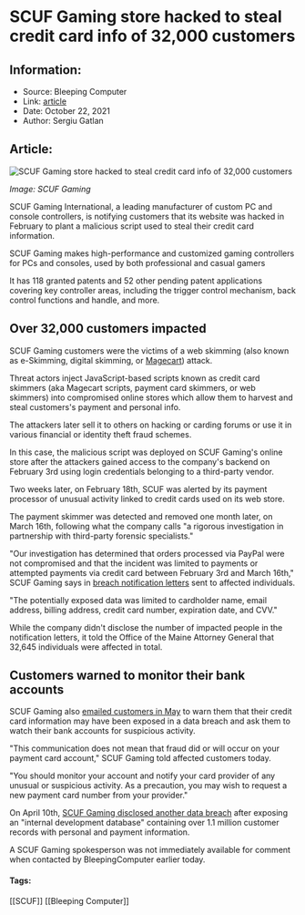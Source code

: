 # SCUF Gaming store hacked to steal credit card info of 32,000 customers
### 

## Information:
+ Source: Bleeping Computer
+ Link: [article](https://www.bleepingcomputer.com/news/security/scuf-gaming-store-hacked-to-steal-credit-card-info-of-32-000-customers/)
+ Date: October 22, 2021
+ Author: Sergiu Gatlan


## Article:
![SCUF Gaming store hacked to steal credit card info of 32,000 customers](https://www.bleepstatic.com/content/posts/2021/10/22/SCUF_Gaming.png)


*Image: SCUF Gaming*


SCUF Gaming International, a leading manufacturer of custom PC and console controllers, is notifying customers that its website was hacked in February to plant a malicious script used to steal their credit card information.


SCUF Gaming makes high-performance and customized gaming controllers for PCs and consoles, used by both professional and casual gamers


It has 118 granted patents and 52 other pending patent applications covering key controller areas, including the trigger control mechanism, back control functions and handle, and more.


Over 32,000 customers impacted
------------------------------


SCUF Gaming customers were the victims of a web skimming (also known as e-Skimming, digital skimming, or [Magecart](https://www.bleepingcomputer.com/tag/magecart/)) attack.


Threat actors inject JavaScript-based scripts known as credit card skimmers (aka Magecart scripts, payment card skimmers, or web skimmers) into compromised online stores which allow them to harvest and steal customers's payment and personal info.


The attackers later sell it to others on hacking or carding forums or use it in various financial or identity theft fraud schemes.


In this case, the malicious script was deployed on SCUF Gaming's online store after the attackers gained access to the company's backend on February 3rd using login credentials belonging to a third-party vendor.


Two weeks later, on February 18th, SCUF was alerted by its payment processor of unusual activity linked to credit cards used on its web store.


The payment skimmer was detected and removed one month later, on March 16th, following what the company calls "a rigorous investigation in partnership with third-party forensic specialists."


"Our investigation has determined that orders processed via PayPal were not compromised and that the incident was limited to payments or attempted payments via credit card between February 3rd and March 16th," SCUF Gaming says in [breach notification letters](https://www.documentcloud.org/documents/21090577-scuf-gaming-international-llc-bc-data-breach) sent to affected individuals.


"The potentially exposed data was limited to cardholder name, email address, billing address, credit card number, expiration date, and CVV."


While the company didn't disclose the number of impacted people in the notification letters, it told the Office of the Maine Attorney General that 32,645 individuals were affected in total.


Customers warned to monitor their bank accounts
-----------------------------------------------


SCUF Gaming also [emailed customers in May](https://www.reddit.com/r/scufgaming/comments/n52jmg/recent_scuf_data_breach_potentially_allowed/) to warn them that their credit card information may have been exposed in a data breach and ask them to watch their bank accounts for suspicious activity.


"This communication does not mean that fraud did or will occur on your payment card account," SCUF Gaming told affected customers today.


"You should monitor your account and notify your card provider of any unusual or suspicious activity. As a precaution, you may wish to request a new payment card number from your provider."


On April 10th, [SCUF Gaming disclosed another data breach](https://scufgaming.com/eu/gaming/news/a-message-to-scuf-customers) after exposing an "internal development database" containing over 1.1 million customer records with personal and payment information.


A SCUF Gaming spokesperson was not immediately available for comment when contacted by BleepingComputer earlier today.




#### Tags:
[[SCUF]] [[Bleeping Computer]]
